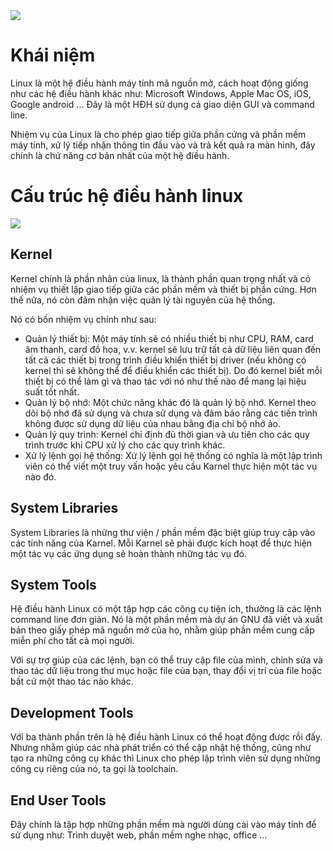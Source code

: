 <img src="https://freetuts.net/upload/tut_post/images/2015/06/26/423/linux-la-gi.JPG">

# Khái niệm 
Linux là một hệ điều hành máy tính mã nguồn mở, cách hoạt động giống như các hệ điều hành khác như: Microsoft Windows, Apple Mac OS, iOS, Google android ... Đây là một HĐH sử dụng cả giao diện GUI và command line.

Nhiệm vụ của Linux là cho phép giao tiếp giữa phần cứng và phần mềm máy tính, xử lý tiếp nhận thông tin đầu vào và trả kết quả ra màn hình, đây chính là chứ năng cơ bản nhất của một hệ điều hành.

# Cấu trúc hệ điều hành linux
<img src="https://freetuts.net/upload/tut_post/images/2015/06/26/423/cau-truc-linux.png">

## Kernel 
Kernel chính là phần nhân của linux, là thành phần quan trọng nhất và có nhiệm vụ thiết lập giao tiếp giữa các phần mềm và thiết bị phần cứng. Hơn thế nữa, nó còn đảm nhận việc quản lý tài nguyên của hệ thống.

Nó có bốn nhiệm vụ chính như sau:
- Quản lý thiết bị: Một máy tính sẽ có nhiều thiết bị như CPU, RAM, card âm thanh, card đồ họa, v.v. kernel sẽ lưu trữ tất cả dữ liệu liên quan đến tất cả các thiết bị trong trình điều khiển thiết bị driver (nếu không có kernel thì sẽ không thể để điều khiển các thiết bị). Do đó kernel biết mỗi thiết bị có thể làm gì và thao tác với nó như thế nào để mang lại hiệu suất tốt nhất.
- Quản lý bộ nhớ: Một chức năng khác đó là quản lý bộ nhớ. Kernel theo dõi bộ nhớ đã sử dụng và chưa sử dụng và đảm bảo rằng các tiến trình không được sử dụng dữ liệu của nhau bằng địa chỉ bộ nhớ ảo.
- Quản lý quy trình: Kernel chỉ định đủ thời gian và ưu tiên cho các quy trình trước khi CPU xử lý cho các quy trình khác.
- Xử lý lệnh gọi hệ thống: Xử lý lệnh gọi hệ thống có nghĩa là một lập trình viên có thể viết một truy vấn hoặc yêu cầu Karnel thực hiện một tác vụ nào đó.

## System Libraries
System Libraries là những thư viện / phần mềm đặc biệt giúp truy cập vào các tính năng của Karnel. Mỗi Karnel sẽ phải được kích hoạt để thực hiện một tác vụ các ứng dụng sẽ hoàn thành những tác vụ đó.

## System Tools
Hệ điều hành Linux có một tập hợp các công cụ tiện ích, thường là các lệnh command line đơn giản. Nó là một phần mềm mà dự án GNU đã viết và xuất bản theo giấy phép mã nguồn mở của họ, nhằm giúp phần mềm cung cấp miễn phí cho tất cả mọi người.

Với sự trợ giúp của các lệnh, bạn có thể truy cập file của mình, chỉnh sửa và thao tác dữ liệu trong thư mục hoặc file của bạn, thay đổi vị trí của file hoặc bất cứ một thao tác nào khác.
## Development Tools
Với ba thành phần trên là hệ điều hành Linux có thể hoạt động được rồi đấy. Nhưng nhằm giúp các nhà phát triển có thể cập nhật hệ thống, cũng như tạo ra những công cụ khác thì Linux cho phép lập trình viên sử dụng những công cụ riêng của nó, ta gọi là toolchain.

## End User Tools
 Đây chính là tập hợp những phần mềm mà người dùng cài vào máy tính để sử dụng như: Trình duyệt web, phần mềm nghe nhạc, office ...
